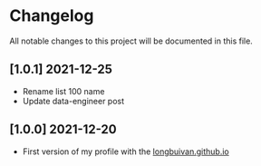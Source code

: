 # Changelog

All notable changes to this project will be documented in this file.

## [1.0.1] 2021-12-25

- Rename list 100 name
- Update data-engineer post

## [1.0.0] 2021-12-20

- First version of my profile with the [longbuivan.github.io](https://longbuivan.github.io)
